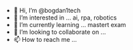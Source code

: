 - 👋 Hi, I’m @bogdan1tech
- 👀 I’m interested in ... ai, rpa, robotics
- 🌱 I’m currently learning ... mastert exam 
- 💞️ I’m looking to collaborate on ...
- 📫 How to reach me ...

<!---
bogdan1tech/bogdan1tech is a ✨ special ✨ repository because its `README.md` (this file) appears on your GitHub profile.
You can click the Preview link to take a look at your changes.
--->
